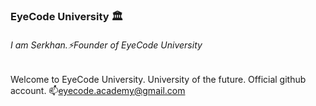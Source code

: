 ### EyeCode University 🏛️
###### I am Serkhan.⚡Founder of EyeCode University
Welcome to EyeCode University. University of the future.
Official github account.
📫eyecode.academy@gmail.com
<!--
**southsidescript/southsidescript** is a ✨ _special_ ✨ repository because its `README.md` (this file) appears on your GitHub profile.

Here are some ideas to get you started:

- 🔭 I’m currently working on ...
- 🌱 I’m currently learning ...
- 👯 I’m looking to collaborate on ...
- 🤔 I’m looking for help with ...
- 💬 Ask me about ...
- 📫 How to reach me: ...
- 😄 Pronouns: ...
- ⚡ Fun fact: ...
-->
